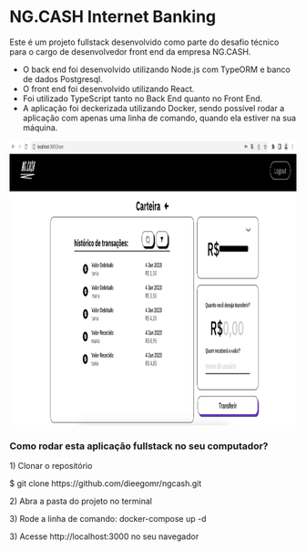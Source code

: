 <h1>NG.CASH Internet Banking</h1>

<p>
Este é um projeto fullstack desenvolvido como parte do desafio técnico para o cargo de desenvolvedor front end da empresa NG.CASH.
</p>

<ul>
<li>O back end foi desenvolvido utilizando Node.js com TypeORM e banco de dados Postgresql.</li>
<li>O front end foi desenvolvido utilizando React.</li>
<li>Foi utilizado TypeScript tanto no Back End quanto no Front End.</li>
<li>A aplicação foi deckerizada utilizando Docker, sendo possível rodar a aplicação com apenas uma linha de comando, quando ela estiver na sua máquina.</li>
</ul>

<img src="ngcash.png" alt="ng cash screenshot" width="800" height="500">

<h3>Como rodar esta aplicação fullstack no seu computador?</h3>

<p>1) Clonar o repositório </p>
<p> $ git clone https://github.com/dieegomr/ngcash.git</p>
<p>2) Abra a pasta do projeto no terminal</p>
<p>3) Rode a linha de comando: docker-compose up -d</p>
<p>3) Acesse http://localhost:3000 no seu navegador</p>